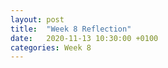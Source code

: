 ```yaml
---
layout: post
title:  "Week 8 Reflection"
date:   2020-11-13 10:30:00 +0100
categories: Week 8
---
```

